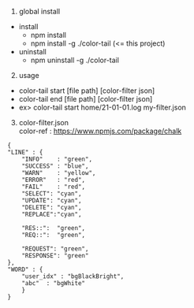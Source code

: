 1. global install

- install 
  - npm install 
  - npm install -g ./color-tail (<= this project)
- uninstall 
  - npm uninstall -g ./color-tail

2. usage  
- color-tail start [file path] [color-filter json]
- color-tail end [file path]  [color-filter json]
- ex> color-tail start home/21-01-01.log my-filter.json 

3. color-filter.json  
color-ref : https://www.npmjs.com/package/chalk
   


```
{
"LINE" : {
    "INFO"    : "green",
    "SUCCESS" : "blue",
    "WARN"    : "yellow",
    "ERROR"   : "red",
    "FAIL"    : "red",
    "SELECT": "cyan",
    "UPDATE": "cyan",
    "DELETE": "cyan",
    "REPLACE":"cyan",

    "RES::":  "green",
    "REQ::":  "green",

    "REQUEST": "green",
    "RESPONSE": "green"
},
"WORD" : {
    "user_idx" : "bgBlackBright",
    "abc"  : "bgWhite"
    }
}
```